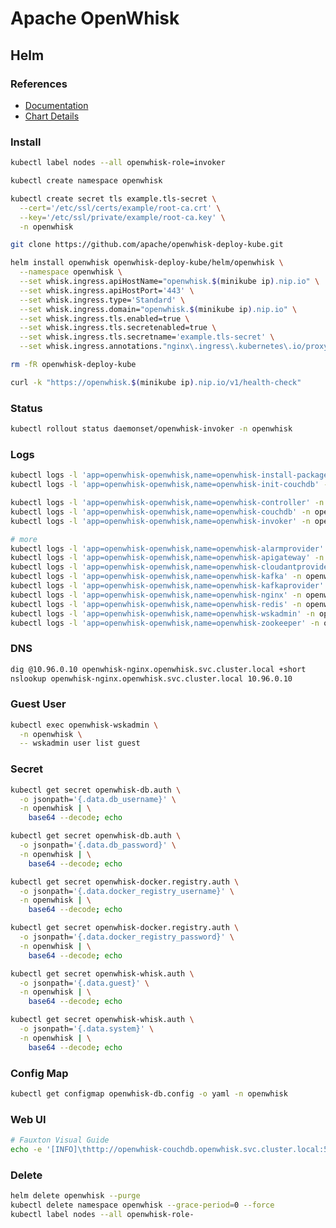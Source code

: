 # Apache OpenWhisk

<!--
https://www.jowanza.com/blog/2018/11/11/serverless-machine-learning-openwhisk-mleap

https://medium.com/openwhisk/uncovering-the-magic-how-serverless-platforms-really-work-3cb127b05f71
https://softwareengineeringdaily.com/2018/06/26/function-platforms-with-chad-arimura-and-matt-stephenson/
https://github.com/wkorando/go-serverless-with-java
https://thenewstack.io/ibm-composer-provides-way-orchestrate-multiple-serverless-functions/
https://www.youtube.com/watch?v=Wqy2AHvhDGs
https://medium.com/openwhisk/advanced-debugging-of-openwhisk-actions-518414636932
https://www.raymondcamden.com/2017/06/05/quick-openwhisk-debugging-example//
https://elinux.org/images/b/b2/How_to_Build_a_Distributed_Serverless_Polyglot_Micro_Services_IoT_Platform_Using_Docker_and_OpenWhisk.pdf
https://dzone.com/articles/running-openwhisk-actions-from-node-red
https://www.microsoft.com/developerblog/2017/06/01/deploying-bots-using-the-serverless-framework/
https://techbeacon.com/enterprise-it/essential-guide-2019-serverless-ecosystem
https://read.acloud.guru/aws-lambda-vs-google-cloud-functions-vs-azure-functions-who-has-the-serverless-advantage-f6c2535e72f4
https://www.fiware.org/wp-content/uploads/2017/01/The-next-trend-in-application-development.-serveless-apps.pdf
https://willowtreeapps.com/ideas/serverless-architectures-for-multimodal-experiences
https://researcher.watson.ibm.com/researcher/files/us-tardieu/debs19.pdf
https://laptrinhx.com/five-minute-intro-to-open-source-serverless-development-with-openwhisk-3429525756/
http://jamesthom.as/blog/2017/01/18/openwhisk-and-rust/
https://serverlesscode.com/post/interview-andreas-nauerz-bluemix-openwhisk/
https://laptrinhx.com/openwhisk-and-rust-lang-3533657474/
http://heidloff.net/article/serverless-functions-typescript-openwhisk
https://dzone.com/articles/debugging-apache-openwhisk-functions-with-vs-code
http://heidloff.net/article/debug-apache-openwhisk-functions-vscode
https://github.com/nheidloff/openwhisk-debug-nodejs
https://github.com/nheidloff/openwhisk-polyglot
https://github.com/daisy-ycguo/openwhisk-demo
https://github.com/nerdguru/devnet-create-faas-on-k8s
http://parallel.princeton.edu/papers/micro19-shahrad.pdf
https://blog.zhaw.ch/splab/2019/03/15/building-a-sample-mqtt-based-application-on-openwhisk/
https://dalelane.co.uk/blog/?p=3741
https://github.com/blumareks/serverless-101-openwhisk
https://www.youtube.com/watch?v=zvFJFNvrOa8
https://www.youtube.com/watch?v=N0T8jkfkuEg
https://www.youtube.com/watch?v=uPohj7qoigY
https://www.youtube.com/watch?v=JPQwUcHkOEc
https://www.youtube.com/watch?v=xgTWKK69N38
https://www.youtube.com/watch?v=TWDrhVn0yTo
https://www.youtube.com/watch?v=Kv7yPcRUC0c
https://www.raymondcamden.com/2018/01/05/another-example-of-vuejs-and-vuex-an-api-wrapper
https://vshn.ch/en/blog/a-very-quick-comparison-of-kubernetes-serverless-frameworks/
https://www.nuweba.com/blog/open-source-serverless-projects
https://github.com/asqasq/serverless/tree/master/openwhisk/apps/imageclassify
https://github.com/orangefoil/install-openwhisk
https://www.youtube.com/watch?v=yXfitGShnc0&feature=youtu.be
https://github.com/bu-528-sp19/Functions-as-a-Service
-->

## Helm

### References

- [Documentation](https://openwhisk.apache.org/documentation.html#documentation)
- [Chart Details](https://github.com/apache/openwhisk-deploy-kube/tree/master/helm/openwhisk#chart-details)

### Install

```sh
kubectl label nodes --all openwhisk-role=invoker
```

```sh
kubectl create namespace openwhisk
```

```sh
kubectl create secret tls example.tls-secret \
  --cert='/etc/ssl/certs/example/root-ca.crt' \
  --key='/etc/ssl/private/example/root-ca.key' \
  -n openwhisk
```

```sh
git clone https://github.com/apache/openwhisk-deploy-kube.git
```

```sh
helm install openwhisk openwhisk-deploy-kube/helm/openwhisk \
  --namespace openwhisk \
  --set whisk.ingress.apiHostName="openwhisk.$(minikube ip).nip.io" \
  --set whisk.ingress.apiHostPort='443' \
  --set whisk.ingress.type='Standard' \
  --set whisk.ingress.domain="openwhisk.$(minikube ip).nip.io" \
  --set whisk.ingress.tls.enabled=true \
  --set whisk.ingress.tls.secretenabled=true \
  --set whisk.ingress.tls.secretname='example.tls-secret' \
  --set whisk.ingress.annotations."nginx\.ingress\.kubernetes\.io/proxy-body-size"=0
```

```sh
rm -fR openwhisk-deploy-kube
```

```sh
curl -k "https://openwhisk.$(minikube ip).nip.io/v1/health-check"
```

### Status

```sh
kubectl rollout status daemonset/openwhisk-invoker -n openwhisk
```

### Logs

```sh
kubectl logs -l 'app=openwhisk-openwhisk,name=openwhisk-install-packages' -n openwhisk -f
kubectl logs -l 'app=openwhisk-openwhisk,name=openwhisk-init-couchdb' -n openwhisk -f

kubectl logs -l 'app=openwhisk-openwhisk,name=openwhisk-controller' -n openwhisk -f
kubectl logs -l 'app=openwhisk-openwhisk,name=openwhisk-couchdb' -n openwhisk -f
kubectl logs -l 'app=openwhisk-openwhisk,name=openwhisk-invoker' -n openwhisk -f

# more
kubectl logs -l 'app=openwhisk-openwhisk,name=openwhisk-alarmprovider' -n openwhisk -f
kubectl logs -l 'app=openwhisk-openwhisk,name=openwhisk-apigateway' -n openwhisk -f
kubectl logs -l 'app=openwhisk-openwhisk,name=openwhisk-cloudantprovider' -n openwhisk -f
kubectl logs -l 'app=openwhisk-openwhisk,name=openwhisk-kafka' -n openwhisk -f
kubectl logs -l 'app=openwhisk-openwhisk,name=openwhisk-kafkaprovider' -n openwhisk -f
kubectl logs -l 'app=openwhisk-openwhisk,name=openwhisk-nginx' -n openwhisk -f
kubectl logs -l 'app=openwhisk-openwhisk,name=openwhisk-redis' -n openwhisk -f
kubectl logs -l 'app=openwhisk-openwhisk,name=openwhisk-wskadmin' -n openwhisk -f
kubectl logs -l 'app=openwhisk-openwhisk,name=openwhisk-zookeeper' -n openwhisk -f
```

### DNS

```sh
dig @10.96.0.10 openwhisk-nginx.openwhisk.svc.cluster.local +short
nslookup openwhisk-nginx.openwhisk.svc.cluster.local 10.96.0.10
```

### Guest User

```sh
kubectl exec openwhisk-wskadmin \
  -n openwhisk \
  -- wskadmin user list guest
```

### Secret

```sh
kubectl get secret openwhisk-db.auth \
  -o jsonpath='{.data.db_username}' \
  -n openwhisk | \
    base64 --decode; echo

kubectl get secret openwhisk-db.auth \
  -o jsonpath='{.data.db_password}' \
  -n openwhisk | \
    base64 --decode; echo
```

```sh
kubectl get secret openwhisk-docker.registry.auth \
  -o jsonpath='{.data.docker_registry_username}' \
  -n openwhisk | \
    base64 --decode; echo

kubectl get secret openwhisk-docker.registry.auth \
  -o jsonpath='{.data.docker_registry_password}' \
  -n openwhisk | \
    base64 --decode; echo
```

```sh
kubectl get secret openwhisk-whisk.auth \
  -o jsonpath='{.data.guest}' \
  -n openwhisk | \
    base64 --decode; echo

kubectl get secret openwhisk-whisk.auth \
  -o jsonpath='{.data.system}' \
  -n openwhisk | \
    base64 --decode; echo
```

### Config Map

```sh
kubectl get configmap openwhisk-db.config -o yaml -n openwhisk
```

### Web UI

```sh
# Fauxton Visual Guide
echo -e '[INFO]\thttp://openwhisk-couchdb.openwhisk.svc.cluster.local:5984/_utils/'
```

### Delete

```sh
helm delete openwhisk --purge
kubectl delete namespace openwhisk --grace-period=0 --force
kubectl label nodes --all openwhisk-role-
```
